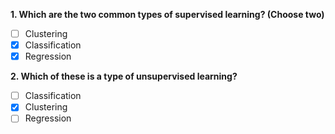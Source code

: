 **1. Which are the two common types of supervised learning? (Choose two)**
  - [ ] Clustering
  - [x] Classification 
  - [x] Regression

**2. Which of these is a type of unsupervised learning?**
  - [ ] Classification
  - [x] Clustering
  - [ ] Regression
